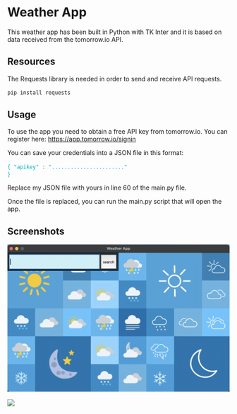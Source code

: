 # Weather App

This weather app has been built in Python with TK Inter and it is based on data received from the tomorrow.io API.

## Resources

The Requests library is needed in order to send and receive API requests.

```bash
pip install requests
```

## Usage

To use the app you need to obtain a free API key from tomorrow.io. You can register here:
https://app.tomorrow.io/signin

You can save your credentials into a JSON file in this format:

<code style="color : #00acc1">{
    "apikey" : "......................."
}</code>

Replace my JSON file with yours in line 60 of the main.py file.

Once the file is replaced, you can run the main.py script that will open the app.

## Screenshots

![Alt text](https://raw.githubusercontent.com/xKatyJane/Weather_app/main/Screenshots/Main_menu.png)

<img src="(https://raw.githubusercontent.com/xKatyJane/Weather_app/main/Screenshots/Main_menu.png)" width="800">
